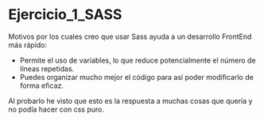 # Ejercicio_1_SASS
Motivos por los cuales creo que usar Sass ayuda a un desarrollo FrontEnd más rápido:
  - Permite el uso de variables, lo que reduce potencialmente el número de líneas repetidas.
  - Puedes organizar mucho mejor el código para así poder modificarlo de forma eficaz.

Al probarlo he visto que esto es la respuesta a muchas cosas que quería y no podía hacer con css puro.
